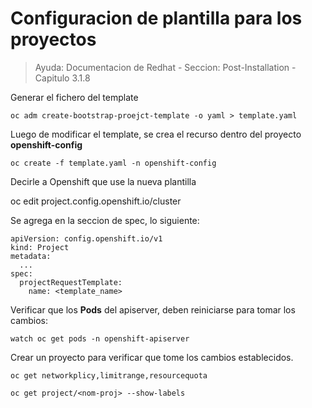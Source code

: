 # Configuracion de plantilla para los proyectos
> Ayuda: Documentacion de Redhat - Seccion: Post-Installation - Capitulo 3.1.8


Generar el fichero del template
  
    oc adm create-bootstrap-proejct-template -o yaml > template.yaml

Luego de modificar el template, se crea el recurso dentro del proyecto **openshift-config**

    oc create -f template.yaml -n openshift-config

Decirle a Openshift que use la nueva plantilla

  oc edit project.config.openshift.io/cluster
  
Se agrega en la seccion de spec, lo siguiente:

    apiVersion: config.openshift.io/v1
    kind: Project
    metadata:
      ...
    spec:
      projectRequestTemplate:
        name: <template_name>
        
Verificar que los **Pods** del apiserver, deben reiniciarse para tomar los cambios:

    watch oc get pods -n openshift-apiserver
    
Crear un proyecto para verificar que tome los cambios establecidos.

    oc get networkplicy,limitrange,resourcequota
    
    oc get project/<nom-proj> --show-labels
